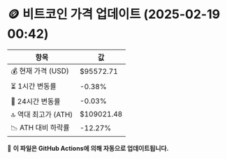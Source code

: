 # 🪙 비트코인 가격 업데이트 (2025-02-19 00:42)

| 항목                | 값 |
|--------------------|----------------|
| 💰 현재 가격 (USD) | $95572.71 |
| ⏳ 1시간 변동률    | -0.38% |
| 📆 24시간 변동률   | -0.03% |
| 🔝 역대 최고가 (ATH) | $109021.48 |
| 📉 ATH 대비 하락률 | -12.27% |

🔄 **이 파일은 GitHub Actions에 의해 자동으로 업데이트됩니다.**
